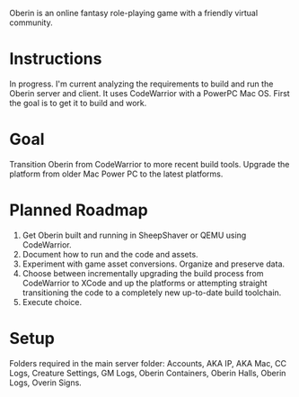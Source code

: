 Oberin is an online fantasy role-playing game with a friendly virtual community.

# Instructions
In progress. I'm current analyzing the requirements to build and run the Oberin server and client. It uses CodeWarrior with a PowerPC Mac OS. First the goal is to get it to build and work.

# Goal
Transition Oberin from CodeWarrior to more recent build tools. Upgrade the platform from older Mac Power PC to the latest platforms.

# Planned Roadmap
1. Get Oberin built and running in SheepShaver or QEMU using CodeWarrior.
2. Document how to run and the code and assets.
3. Experiment with game asset conversions. Organize and preserve data.
4. Choose between incrementally upgrading the build process from CodeWarrior to XCode and up the platforms or attempting straight transitioning the code to a completely new up-to-date build toolchain.
5. Execute choice.

# Setup
Folders required in the main server folder: Accounts, AKA IP, AKA Mac, CC Logs, Creature Settings, GM Logs, Oberin Containers, Oberin Halls, Oberin Logs, Overin Signs.